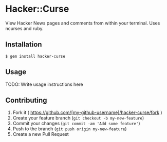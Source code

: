 # Hacker::Curse

View Hacker News pages and comments from within your terminal.
Uses ncurses and ruby.

## Installation

    $ gem install hacker-curse

## Usage

TODO: Write usage instructions here

## Contributing

1. Fork it ( https://github.com/[my-github-username]/hacker-curse/fork )
2. Create your feature branch (`git checkout -b my-new-feature`)
3. Commit your changes (`git commit -am 'Add some feature'`)
4. Push to the branch (`git push origin my-new-feature`)
5. Create a new Pull Request
